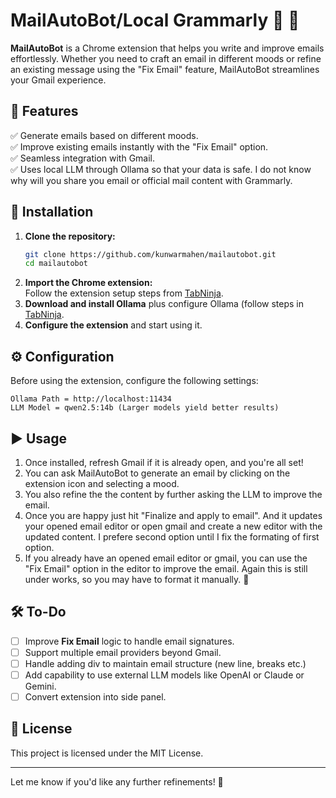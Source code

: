 # MailAutoBot/Local Grammarly 📧 🤖

**MailAutoBot** is a Chrome extension that helps you write and improve emails effortlessly. Whether you need to craft an email in different moods or refine an existing message using the "Fix Email" feature, MailAutoBot streamlines your Gmail experience.

## 🚀 Features

✅ Generate emails based on different moods.  
✅ Improve existing emails instantly with the "Fix Email" option.  
✅ Seamless integration with Gmail.  
✅ Uses local LLM through Ollama so that your data is safe. I do not know why will you share you email or official mail content with Grammarly.

## 🔧 Installation

1. **Clone the repository:**
   ```bash
   git clone https://github.com/kunwarmahen/mailautobot.git
   cd mailautobot
   ```
2. **Import the Chrome extension:**  
   Follow the extension setup steps from [TabNinja](https://github.com/kunwarmahen/tabninja).
3. **Download and install Ollama** plus configure Ollama (follow steps in [TabNinja](https://github.com/kunwarmahen/tabninja).
4. **Configure the extension** and start using it.

## ⚙️ Configuration

Before using the extension, configure the following settings:

```
Ollama Path = http://localhost:11434
LLM Model = qwen2.5:14b (Larger models yield better results)
```

## ▶️ Usage

1. Once installed, refresh Gmail if it is already open, and you're all set!
2. You can ask MailAutoBot to generate an email by clicking on the extension icon and selecting a mood.
3. You also refine the the content by further asking the LLM to improve the email.
4. Once you are happy just hit "Finalize and apply to email". And it updates your opened email editor or open gmail and create a new editor with the updated content. I prefere second option until I fix the formating of first option.
5. If you already have an opened email editor or gmail, you can use the "Fix Email" option in the editor to improve the email. Again this is still under works, so you may have to format it manually. 🤷

## 🛠 To-Do

- [ ] Improve **Fix Email** logic to handle email signatures.
- [ ] Support multiple email providers beyond Gmail.
- [ ] Handle adding div to maintain email structure (new line, breaks etc.)
- [ ] Add capability to use external LLM models like OpenAI or Claude or Gemini.
- [ ] Convert extension into side panel.

## 📜 License

This project is licensed under the MIT License.

---

Let me know if you'd like any further refinements! 🚀
